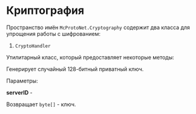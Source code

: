# Криптография

Пространство имён `McProtoNet.Cryptography` содержит два класса для упрощения
работы с шифрованием:

1. `CryptoHandler`

Утилитарный класс, который предоставляет некоторые методы:

<deflist>
<def title="DecodeRSAPublicKey">
<p>

</p>
</def>
<def title="GenerateAESPrivateKey(string,string, byte[])">
<p>
Генерирует случайный 128-битный приватный ключ.
</p>
<p>
Параметры:
</p>
<p>
<b>serverID</b> - 
</p>
<p>
Возвращает <code>byte[]</code> - ключ.
</p>
</def>
<def title="GetServerHash">
<p>

</p>
</def>
</deflist>